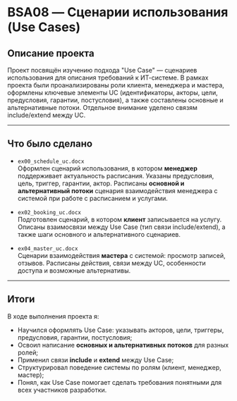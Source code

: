 # BSA08 — Сценарии использования (Use Cases)

## Описание проекта

Проект посвящён изучению подхода "Use Case" — сценариев использования для описания требований к ИТ-системе. В рамках проекта были проанализированы роли клиента, менеджера и мастера, оформлены ключевые элементы UC (идентификаторы, акторы, цели, предусловия, гарантии, постусловия), а также составлены основные и альтернативные потоки. Отдельное внимание уделено связям include/extend между UC.

---

## Что было сделано

- `ex00_schedule_uc.docx`  
  Оформлен сценарий использования, в котором **менеджер** поддерживает актуальность расписания. Указаны предусловия, цель, триггер, гарантии, актор. Расписаны **основной и альтернативный потоки** сценария взаимодействия менеджера с системой при работе с расписанием и услугами.

- `ex02_booking_uc.docx`  
  Подготовлен сценарий, в котором **клиент** записывается на услугу. Описаны взаимосвязи между Use Case (тип связи include/extend), а также шаги основного и альтернативного сценариев.

- `ex04_master_uc.docx`  
  Сценарии взаимодействия **мастера** с системой: просмотр записей, отзывов. Расписаны действия, связи между UC, особенности доступа и возможные альтернативы.

---

## Итоги

В ходе выполнения проекта я:

- Научился оформлять Use Case: указывать акторов, цели, триггеры, предусловия, гарантии, постусловия;
- Освоил написание **основных и альтернативных потоков** для разных ролей;
- Применил связи **include** и **extend** между Use Case;
- Структурировал поведение системы по ролям (клиент, менеджер, мастер);
- Понял, как Use Case помогает сделать требования понятными для всех участников разработки.

